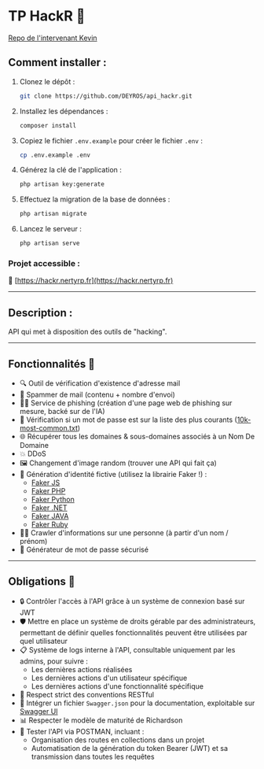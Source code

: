 # TP HackR 🚀
[Repo de l'intervenant Kevin](https://github.com/kevinniel/M1-MDS-2425-API)

## Comment installer :

1. Clonez le dépôt :
   ```bash
   git clone https://github.com/DEYROS/api_hackr.git
   ```

2. Installez les dépendances :
   ```bash
   composer install
   ```

3. Copiez le fichier `.env.example` pour créer le fichier `.env` :
   ```bash
   cp .env.example .env
   ```

4. Générez la clé de l'application :
   ```bash
   php artisan key:generate
   ```

5. Effectuez la migration de la base de données :
   ```bash
   php artisan migrate
   ```

6. Lancez le serveur :
   ```bash
   php artisan serve
   ```

### Projet accessible :
🔗 [https://hackr.nertyrp.fr](https://hackr.nertyrp.fr)

---

## Description :
API qui met à disposition des outils de "hacking".

---

## Fonctionnalités 🔧

- 🔍 Outil de vérification d'existence d'adresse mail
- 📧 Spammer de mail (contenu + nombre d'envoi)
- 🕵️‍♂️ Service de phishing (création d'une page web de phishing sur mesure, backé sur de l'IA)
- 🔐 Vérification si un mot de passe est sur la liste des plus courants ([10k-most-common.txt](https://github.com/danielmiessler/SecLists/blob/master/Passwords/Common-Credentials/10k-most-common.txt))
- 🌐 Récupérer tous les domaines & sous-domaines associés à un Nom De Domaine
- 💥 DDoS
- 🖼️ Changement d'image random (trouver une API qui fait ça)
- 👤 Génération d'identité fictive (utilisez la librairie Faker !) :
  - [Faker JS](https://fakerjs.dev/)
  - [Faker PHP](https://fakerphp.org/)
  - [Faker Python](https://faker.readthedocs.io/en/master/)
  - [Faker .NET](https://www.nuget.org/packages/Faker.Net/)
  - [Faker JAVA](https://javadoc.io/doc/com.github.javafaker/javafaker/latest/com/github/javafaker/Faker.html)
  - [Faker Ruby](https://github.com/faker-ruby/faker)
- 🕵️‍♀️ Crawler d'informations sur une personne (à partir d'un nom / prénom)
- 🔑 Générateur de mot de passe sécurisé

---

## Obligations 📜

- 🔒 Contrôler l'accès à l'API grâce à un système de connexion basé sur JWT
- 🛡️ Mettre en place un système de droits gérable par des administrateurs, permettant de définir quelles fonctionnalités peuvent être utilisées par quel utilisateur
- 📋 Système de logs interne à l'API, consultable uniquement par les admins, pour suivre :
  - Les dernières actions réalisées
  - Les dernières actions d'un utilisateur spécifique
  - Les dernières actions d'une fonctionnalité spécifique
- 📏 Respect strict des conventions RESTful
- 📑 Intégrer un fichier `Swagger.json` pour la documentation, exploitable sur [Swagger UI](https://swagger.io/tools/swagger-ui/)
- 📊 Respecter le modèle de maturité de Richardson
- 🧪 Tester l'API via POSTMAN, incluant :
  - Organisation des routes en collections dans un projet
  - Automatisation de la génération du token Bearer (JWT) et sa transmission dans toutes les requêtes
